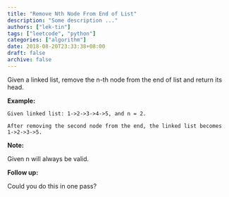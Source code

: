 ```yaml
---
title: "Remove Nth Node From End of List"
description: "Some description ..."
authors: ["lek-tin"]
tags: ["leetcode", "python"]
categories: ["algorithm"]
date: 2018-08-20T23:33:38+08:00
draft: false
archive: false
---
```

Given a linked list, remove the n-th node from the end of list and return its head.

**Example:**
```
Given linked list: 1->2->3->4->5, and n = 2.

After removing the second node from the end, the linked list becomes 1->2->3->5.
```
**Note:**

Given n will always be valid.

**Follow up:**

Could you do this in one pass?